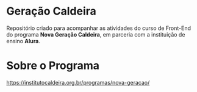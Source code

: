 # Geração Caldeira

Repositório criado para acompanhar as atividades do curso de Front-End do programa <strong>Nova Geração Caldeira</strong>, em parceria com a instituição de ensino <strong>Alura</strong>.

# Sobre o Programa

https://institutocaldeira.org.br/programas/nova-geracao/
